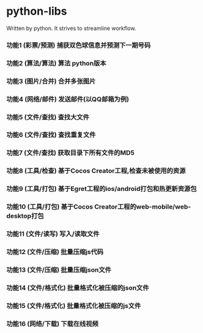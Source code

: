 # python-libs
Written by python. It strives to streamline workflow.

### 功能1 (彩票/预测) 捕获双色球信息并预测下一期号码
### 功能2 (算法/算法) 算法 python版本
### 功能3 (图片/合并) 合并多张图片
### 功能4 (网络/邮件) 发送邮件(以QQ邮箱为例)
### 功能5 (文件/查找) 查找大文件
### 功能6 (文件/查找) 查找重复文件
### 功能7 (文件/查找) 获取目录下所有文件的MD5
### 功能8 (工具/检查) 基于Cocos Creator工程,检查未被使用的资源
### 功能9 (工具/打包) 基于Egret工程的ios/android打包和热更新资源包
### 功能10 (工具/打包) 基于Cocos Creator工程的web-mobile/web-desktop打包
### 功能11 (文件/读写) 写入/读取文件
### 功能12 (文件/压缩) 批量压缩js代码
### 功能13 (文件/压缩) 批量压缩json文件
### 功能14 (文件/格式化) 批量格式化被压缩的json文件
### 功能15 (文件/格式化) 批量格式化被压缩的js文件
### 功能16 (网络/下载) 下载在线视频
